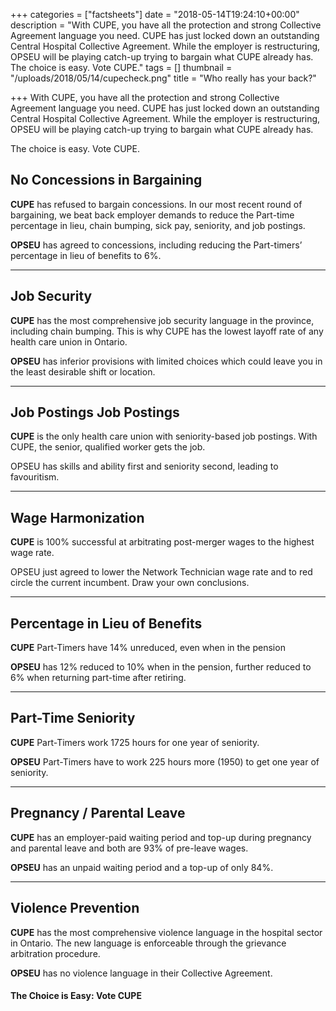 +++
categories = ["factsheets"]
date = "2018-05-14T19:24:10+00:00"
description = "With CUPE, you have all the protection and strong Collective Agreement language you need. CUPE has just locked down an outstanding Central Hospital Collective Agreement. While the employer is restructuring, OPSEU will be playing catch-up trying to bargain what CUPE already has. The choice is easy. Vote CUPE."
tags = []
thumbnail = "/uploads/2018/05/14/cupecheck.png"
title = "Who really has your back?"

+++
With CUPE, you have all the protection and strong Collective Agreement language you need. CUPE has just locked down an outstanding Central Hospital Collective Agreement. While the employer is restructuring, OPSEU will be playing catch-up trying to bargain what CUPE already has. 

The choice is easy. Vote CUPE.

## No Concessions in Bargaining

**CUPE** has refused to bargain concessions. In our most recent round of bargaining, we beat back employer demands to reduce the Part-time percentage in lieu, chain bumping, sick pay, seniority, and job postings.

**OPSEU** has agreed to concessions, including reducing the Part-timers’ percentage in lieu of benefits to 6%.

---

## Job Security

**CUPE** has the most comprehensive job security language in the province, including chain bumping. This is why CUPE has the lowest layoff rate of any health care union in Ontario.

**OPSEU** has inferior provisions with limited choices which could leave you in the least desirable shift or location.

---

## Job Postings Job Postings

**CUPE** is the only health care union with seniority-based job postings. With CUPE, the senior, qualified worker gets the job.

OPSEU has skills and ability first and seniority second, leading to favouritism.

---

## Wage Harmonization

**CUPE** is 100% successful at arbitrating post-merger wages to the highest wage rate.

OPSEU just agreed to lower the Network Technician wage rate and to red circle the current incumbent. Draw your own conclusions.

---

## Percentage in Lieu of Benefits

**CUPE** Part-Timers have 14% unreduced, even when in the pension

**OPSEU** has 12% reduced to 10% when in the pension, further reduced to 6% when returning part-time after retiring.

---

## Part-Time Seniority

**CUPE** Part-Timers work 1725 hours for one year of seniority.

**OPSEU** Part-Timers have to work 225 hours more (1950) to get one year of seniority.

---

## Pregnancy / Parental Leave

**CUPE** has an employer-paid waiting period and top-up during pregnancy and parental leave and both are 93% of pre-leave wages.

**OPSEU** has an unpaid waiting period and a top-up of only 84%.

---

## Violence Prevention

**CUPE** has the most comprehensive violence language in the hospital sector in Ontario. The new language is enforceable through the grievance arbitration procedure.

**OPSEU** has no violence language in their Collective Agreement.

#### The Choice is Easy: Vote CUPE